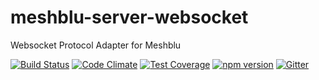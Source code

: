 # meshblu-server-websocket
Websocket Protocol Adapter for Meshblu

[![Build Status](https://travis-ci.org/octoblu/meshblu-server-websocket.svg?branch=master)](https://travis-ci.org/octoblu/meshblu-server-websocket)
[![Code Climate](https://codeclimate.com/github/octoblu/meshblu-server-websocket/badges/gpa.svg)](https://codeclimate.com/github/octoblu/meshblu-server-websocket)
[![Test Coverage](https://codeclimate.com/github/octoblu/meshblu-server-websocket/badges/coverage.svg)](https://codeclimate.com/github/octoblu/meshblu-server-websocket)
[![npm version](https://badge.fury.io/js/meshblu-server-websocket.svg)](http://badge.fury.io/js/meshblu-server-websocket)
[![Gitter](https://badges.gitter.im/octoblu/help.svg)](https://gitter.im/octoblu/help)
